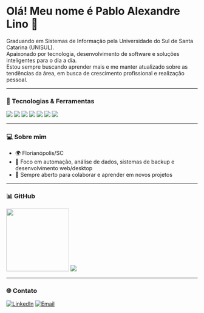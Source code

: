 <h1 align="left">Olá! Meu nome é Pablo Alexandre Lino 👋</h1>
<p align="left">
  Graduando em Sistemas de Informação pela Universidade do Sul de Santa Catarina (UNISUL).<br>
  Apaixonado por tecnologia, desenvolvimento de software e soluções inteligentes para o dia a dia.<br>
  Estou sempre buscando aprender mais e me manter atualizado sobre as tendências da área, em busca de crescimento profissional e realização pessoal.
</p>

---

### 🚀 Tecnologias & Ferramentas

<p align="left">
  <img src="https://img.shields.io/badge/Python-3776AB?style=for-the-badge&logo=python&logoColor=white" />
  <img src="https://img.shields.io/badge/Django-092E20?style=for-the-badge&logo=django&logoColor=white" />
  <img src="https://img.shields.io/badge/SQL-316192?style=for-the-badge&logo=sqlite&logoColor=white" />
  <img src="https://img.shields.io/badge/Java-ED8B00?style=for-the-badge&logo=java&logoColor=white" />
  <img src="https://img.shields.io/badge/Delphi-EF2D2D?style=for-the-badge&logoColor=white" />
  <img src="https://img.shields.io/badge/Git-F05032?style=for-the-badge&logo=git&logoColor=white" />
  <img src="https://img.shields.io/badge/Backup-000000?style=for-the-badge&logo=server&logoColor=white" />
</p>

---

### 💻 Sobre mim

- 🌍 Florianópolis/SC
- 🎯 Foco em automação, análise de dados, sistemas de backup e desenvolvimento web/desktop
- 🤝 Sempre aberto para colaborar e aprender em novos projetos

---

### 📊 GitHub

<p align="left">
  <img src="https://github-readme-stats.vercel.app/api?username=PabloLino&show_icons=true&theme=tokyonight" height="165"/>
  <img src="https://github-readme-stats.vercel.app/api/top-langs/?username=PabloLino&layout=compact&theme=tokyonight"/>
</p>

---

### 🌐 Contato

[![LinkedIn](https://img.shields.io/badge/-LinkedIn-0A66C2?style=for-the-badge&logo=linkedin&logoColor=white)](https://www.linkedin.com/in/seu-linkedin-aqui)
[![Email](https://img.shields.io/badge/-Email-EA4335?style=for-the-badge&logo=gmail&logoColor=white)](mailto:seuemail@exemplo.com)
